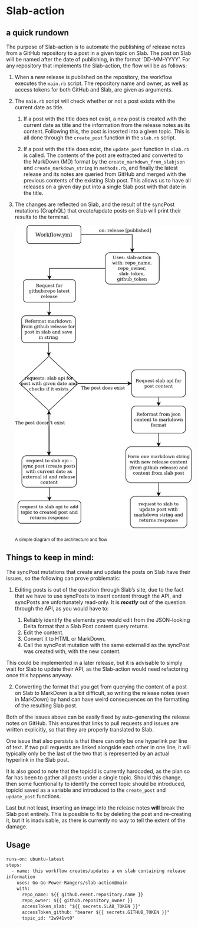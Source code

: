 # Slab-action 
## a quick rundown


The purpose of Slab-action is to automate the publishing of release notes from a GitHub repository to a post in a given topic on Slab. The post on Slab will be named after the date of publishing, in the format ‘DD-MM-YYYY’. For any repository that implements the Slab-action, the flow will be as follows:

1. When a new release is published on the repository, the workflow executes the `main.rb` script. The repository name and owner, as well as access tokens for both GitHub and Slab, are given as arguments.

2. The `main.rb` script will check whether or not a post exists with the current date as title.

   1. If a post with the title does not exist, a new post is created with the current date as title and the information from the release notes as its     content. Following this, the post is inserted into a given topic. This is all done through the `create_post` function in the `slab.rb` script. 
    
   2. If a post with the title does exist, the `update_post` function in `slab.rb` is called. The contents of the post are extracted and converted to the     MarkDown (MD) format by the `create_markdown_from_slabjson` and `create_markdown_string` in `methods.rb`, and finally the latest release and its           notes are queried from GitHub and merged with the previous contents of the existing Slab post. This allows us to have all releases on a given day           put into a single Slab post with that date in the title.
  
3. The changes are reflected on Slab, and the result of the syncPost mutations (GraphQL) that create/update posts on Slab will print their results to the terminal.

      ![The Architecture](/assets/images/slab-integration.jpg)

      <sub>A simple diagram of the architecture and flow</sub>

## Things to keep in mind:

The syncPost mutations that create and update the posts on Slab have their issues, so the following can prove problematic:

 1. Editing posts is out of the question through Slab’s site, due to the fact that we have to use syncPosts to insert content through the API, and syncPosts are unfortunately read-only.
It is ***mostly*** out of the question through the API, as you would have to: 

    1. Reliably identify the elements you would edit from the JSON-looking Delta format that a Slab Post content query returns.
    2. Edit the content. 
    3. Convert it to HTML or MarkDown.
    4. Call the syncPost mutation with the same externalId as the syncPost was created with, with the new content.

  This could be implemented in a later release, but it is advisable to simply wait for Slab to update their API, as the Slab-action would need refactoring   once this happens anyway.

 2. Converting the format that you get from querying the content of a post on Slab to MarkDown is a bit difficult, so writing the release notes (even in MarkDown) by hand can have weird consequences on the formatting of the resulting Slab post.

Both of the issues above can be easily fixed by auto-generating the release notes on GitHub. This ensures that links to pull requests and issues are written explicitly, so that they are properly translated to Slab. 

One issue that also persists is that there can only be one hyperlink per line of text. If two pull requests are linked alongside each other in one line, it will typically only be the last of the two that is represented by an actual hyperlink in the Slab post.

It is also good to note that the topicId is currently hardcoded, as the plan so far has been to gather all posts under a single topic. Should this change, then some fucntionality to identify the correct topic should be introduced, topicId saved as a variable and introduced to the `create_post` and `update_post` functions.

Last but not least, inserting an image into the release notes **will** break the Slab post entirely.
This is possible to fix by deleting the post and re-creating it, but it is inadvisable, as there is currently no way to tell the extent of the damage.




## Usage

    runs-on: ubuntu-latest
    steps:
      - name: this workflow creates/updates a on slab containing release information
        uses: Go-Go-Power-Rangers/slab-action@main
        with: 
          repo_name: ${{ github.event.repository.name }}
          repo_owner: ${{ github.repository_owner }}
          accessToken_slab: "${{ secrets.SLAB_TOKEN }}"
          accessToken_github: "bearer ${{ secrets.GITHUB_TOKEN }}"
          topic_id: "2w941vt0"
